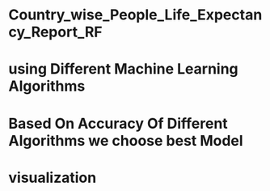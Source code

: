 # Country_wise_People_Life_Expectancy_Report_RF
# using Different Machine Learning Algorithms
# Based On Accuracy Of Different Algorithms we choose best Model
# visualization
